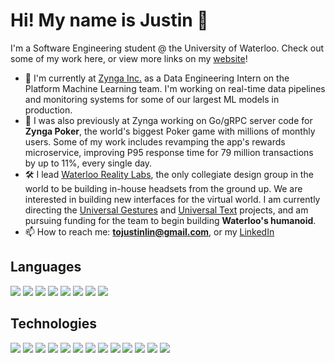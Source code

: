 # Hi! My name is Justin 👋

I'm a Software Engineering student @ the University of Waterloo. Check out some of my work here, or view more links on my [website](https://justin-lin.com)!

- 🌲 I'm currently at [Zynga Inc.](https://www.zynga.com/) as a Data Engineering Intern on the Platform Machine Learning team. I'm working on real-time data pipelines and monitoring systems for some of our largest ML models in production.
- 🌱 I was also previously at Zynga working on Go/gRPC server code for **Zynga Poker**, the world's biggest Poker game with millions of monthly users. Some of my work includes revamping the app's rewards microservice, improving P95 response time for 79 million transactions by up to 11%, every single day.
- 🛠️ I lead [Waterloo Reality Labs](https://uwrealitylabs.com/), the only collegiate design group in the world to be building in-house headsets from the ground up. We are interested in building new interfaces for the virtual world. I am currently directing the [Universal Gestures](https://uwrealitylabs.com/projects/universalgestures) and [Universal Text](https://uwrealitylabs.com/projects/universaltext) projects, and am pursuing funding for the team to begin building **Waterloo's humanoid**.
- 📫 How to reach me: **tojustinlin@gmail.com**, or my [LinkedIn](https://www.linkedin.com/in/justin-lin-905/)

## Languages

<p>
 <img src="https://img.shields.io/badge/go-%2300ADD8.svg?style=for-the-badge&logo=go&logoColor=white" />
 <img src="https://img.shields.io/badge/Python-3776AB?style=for-the-badge&logo=python&logoColor=white" />
 <img src="https://img.shields.io/badge/C%23-239120?style=for-the-badge&logo=c-sharp&logoColor=white" />
 <img src="https://img.shields.io/badge/C-00599C?style=for-the-badge&logo=c&logoColor=white" />
 <img src="https://img.shields.io/badge/C%2B%2B-00599C?style=for-the-badge&logo=c%2B%2B&logoColor=white" />
 <img src="https://img.shields.io/badge/JavaScript-323330?style=for-the-badge&logo=javascript&logoColor=F7DF1E" />
 <img src="https://img.shields.io/badge/typescript-%23007ACC.svg?style=for-the-badge&logo=typescript&logoColor=white" />
 <img src="https://img.shields.io/badge/lua-%232C2D72.svg?style=for-the-badge&logo=lua&logoColor=white" \>
</p>

## Technologies

<p>
 <img src="https://img.shields.io/badge/postgres-%23316192.svg?style=for-the-badge&logo=postgresql&logoColor=white" />
 <img src="https://img.shields.io/badge/redis-%23DD0031.svg?style=for-the-badge&logo=redis&logoColor=white" />
 <img src="https://img.shields.io/badge/unity-%23000000.svg?style=for-the-badge&logo=unity&logoColor=white" \>
 <img src="https://img.shields.io/badge/PyTorch-%23EE4C2C.svg?style=for-the-badge&logo=PyTorch&logoColor=white" />
 <img src="https://img.shields.io/badge/TensorFlow-%23FF6F00.svg?style=for-the-badge&logo=TensorFlow&logoColor=white" />
 <img src="https://img.shields.io/badge/react-%2320232a.svg?style=for-the-badge&logo=react&logoColor=%2361DAFB" \>
 <img src="https://img.shields.io/badge/threejs-black?style=for-the-badge&logo=three.js&logoColor=white" />
 <img src="https://img.shields.io/badge/express.js-%23404d59.svg?style=for-the-badge&logo=express&logoColor=%2361DAFB" />
 <img src="https://img.shields.io/badge/MongoDB-%234ea94b.svg?style=for-the-badge&logo=mongodb&logoColor=white" />
 <img src="https://img.shields.io/badge/mysql-%2300f.svg?style=for-the-badge&logo=mysql&logoColor=white" />
 <img src="https://img.shields.io/badge/Android%20Studio-3DDC84.svg?style=for-the-badge&logo=android-studio&logoColor=white" \>
 <img src= "https://img.shields.io/badge/Firebase-039BE5?style=for-the-badge&logo=Firebase&logoColor=white" \>
 <img src="https://img.shields.io/badge/Postman-FF6C37?style=for-the-badge&logo=postman&logoColor=white" />
</p>
